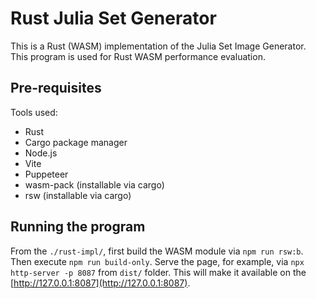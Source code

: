 #  Rust Julia Set Generator

This is a Rust (WASM) implementation of the Julia Set Image Generator.
This program is used for Rust WASM performance evaluation.

## Pre-requisites
Tools used:
- Rust
- Cargo package manager
- Node.js
- Vite
- Puppeteer
- wasm-pack (installable via cargo)
- rsw  (installable via cargo)


## Running the program

From the `./rust-impl/`, first build the WASM module via `npm run rsw:b`.
Then execute `npm run build-only`.
Serve the page, for example, via `npx http-server -p 8087` from `dist/` folder. This will make it available on the [http://127.0.0.1:8087](http://127.0.0.1:8087).